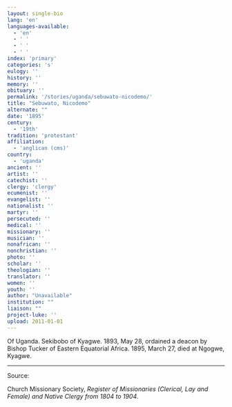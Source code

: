 ```yaml
---
layout: single-bio
lang: 'en'
languages-available:
  - 'en'
  - ' '
  - ' '
  - ' '
index: 'primary'
categories: 's'
eulogy: ''
history: ''
memory: ''
obituary: ''
permalink: '/stories/uganda/sebuwato-nicodemo/'
title: "Sebuwato, Nicodemo"
alternate: ""
date: '1895'
century:
  - '19th'
tradition: 'protestant'
affiliation:
  - 'anglican (cms)'
country:
  - 'uganda'
ancient: ''
artist: ''
catechist: ''
clergy: 'clergy'
ecumenist: ''
evangelist: ''
nationalist: ''
martyr: ''
persecuted: ''
medical: ''
missionary: ''
musician: ''
nonafrican: ''
nonchristian: ''
photo: ''
scholar: ''
theologian: ''
translator: ''
women: ''
youth: ''
author: "Unavailable"
institution: ""
liaison: ""
project-luke: ''
upload: 2011-01-01
---
```




Of Uganda.  Sekibobo of Kyagwe.  1893, May 28, ordained a deacon by Bishop Tucker of Eastern Equatorial Africa.  1895, March 27, died at Ngogwe, Kyagwe.

---

Source:

Church Missionary Society, *Register of Missionaries (Clerical, Lay and Female) and Native Clergy from 1804 to 1904*.
